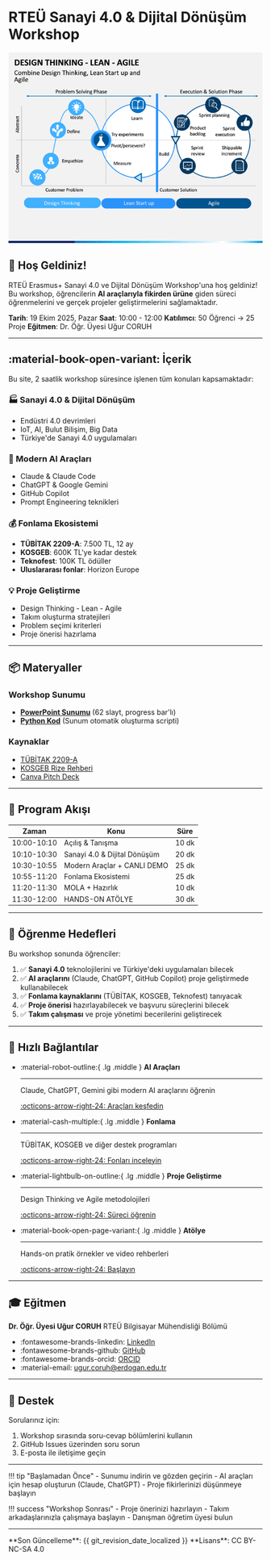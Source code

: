 # RTEÜ Sanayi 4.0 & Dijital Dönüşüm Workshop

![Workshop Banner](design-thinking-lean-agile-slide1.png)

## :rocket: Hoş Geldiniz!

RTEÜ Erasmus+ Sanayi 4.0 ve Dijital Dönüşüm Workshop'una hoş geldiniz! Bu workshop, öğrencilerin **AI araçlarıyla fikirden ürüne** giden süreci öğrenmelerini ve gerçek projeler geliştirmelerini sağlamaktadır.

**Tarih**: 19 Ekim 2025, Pazar
**Saat**: 10:00 - 12:00
**Katılımcı**: 50 Öğrenci → 25 Proje
**Eğitmen**: Dr. Öğr. Üyesi Uğur CORUH

---

## :material-book-open-variant: İçerik

Bu site, 2 saatlik workshop süresince işlenen tüm konuları kapsamaktadır:

### :factory: Sanayi 4.0 & Dijital Dönüşüm
- Endüstri 4.0 devrimleri
- IoT, AI, Bulut Bilişim, Big Data
- Türkiye'de Sanayi 4.0 uygulamaları

### :robot: Modern AI Araçları
- Claude & Claude Code
- ChatGPT & Google Gemini
- GitHub Copilot
- Prompt Engineering teknikleri

### :moneybag: Fonlama Ekosistemi
- **TÜBİTAK 2209-A**: 7.500 TL, 12 ay
- **KOSGEB**: 600K TL'ye kadar destek
- **Teknofest**: 100K TL ödüller
- **Uluslararası fonlar**: Horizon Europe

### :bulb: Proje Geliştirme
- Design Thinking - Lean - Agile
- Takım oluşturma stratejileri
- Problem seçimi kriterleri
- Proje önerisi hazırlama

---

## :package: Materyaller

### Workshop Sunumu
- **[PowerPoint Sunumu](RTEU_Workshop_0351.pptx)** (62 slayt, progress bar'lı)
- **[Python Kod](rteu_ultimate_presentation.py)** (Sunum otomatik oluşturma scripti)

### Kaynaklar
- [TÜBİTAK 2209-A](https://tubitak.gov.tr/tr/burslar/lisans/burs-programlari/2209-a)
- [KOSGEB Rize Rehberi](https://coruhtech.github.io/kosgeb-rize/)
- [Canva Pitch Deck](https://www.canva.com/presentations/templates/pitch-deck/)

---

## :calendar: Program Akışı

| Zaman | Konu | Süre |
|-------|------|------|
| 10:00-10:10 | Açılış & Tanışma | 10 dk |
| 10:10-10:30 | Sanayi 4.0 & Dijital Dönüşüm | 20 dk |
| 10:30-10:55 | Modern Araçlar + CANLI DEMO | 25 dk |
| 10:55-11:20 | Fonlama Ekosistemi | 25 dk |
| 11:20-11:30 | MOLA + Hazırlık | 10 dk |
| 11:30-12:00 | HANDS-ON ATÖLYE | 30 dk |

---

## :dart: Öğrenme Hedefleri

Bu workshop sonunda öğrenciler:

1. ✅ **Sanayi 4.0** teknolojilerini ve Türkiye'deki uygulamaları bilecek
2. ✅ **AI araçlarını** (Claude, ChatGPT, GitHub Copilot) proje geliştirmede kullanabilecek
3. ✅ **Fonlama kaynaklarını** (TÜBİTAK, KOSGEB, Teknofest) tanıyacak
4. ✅ **Proje önerisi** hazırlayabilecek ve başvuru süreçlerini bilecek
5. ✅ **Takım çalışması** ve proje yönetimi becerilerini geliştirecek

---

## :link: Hızlı Bağlantılar

<div class="grid cards" markdown>

-   :material-robot-outline:{ .lg .middle } __AI Araçları__

    ---

    Claude, ChatGPT, Gemini gibi modern AI araçlarını öğrenin

    [:octicons-arrow-right-24: Araçları keşfedin](ai-tools/why-ai.md)

-   :material-cash-multiple:{ .lg .middle } __Fonlama__

    ---

    TÜBİTAK, KOSGEB ve diğer destek programları

    [:octicons-arrow-right-24: Fonları inceleyin](funding/overview.md)

-   :material-lightbulb-on-outline:{ .lg .middle } __Proje Geliştirme__

    ---

    Design Thinking ve Agile metodolojileri

    [:octicons-arrow-right-24: Süreci öğrenin](project/design-thinking.md)

-   :material-book-open-page-variant:{ .lg .middle } __Atölye__

    ---

    Hands-on pratik örnekler ve video rehberleri

    [:octicons-arrow-right-24: Başlayın](workshop/overview.md)

</div>

---

## :mortar_board: Eğitmen

**Dr. Öğr. Üyesi Uğur CORUH**
RTEÜ Bilgisayar Mühendisliği Bölümü

- :fontawesome-brands-linkedin: [LinkedIn](https://www.linkedin.com/in/ugurcoruh)
- :fontawesome-brands-github: [GitHub](https://github.com/ucoruh)
- :fontawesome-brands-orcid: [ORCID](https://orcid.org/0000-0003-4193-8401)
- :material-email: [ugur.coruh@erdogan.edu.tr](mailto:ugur.coruh@erdogan.edu.tr)

---

## :raising_hand: Destek

Sorularınız için:

1. Workshop sırasında soru-cevap bölümlerini kullanın
2. GitHub Issues üzerinden soru sorun
3. E-posta ile iletişime geçin

---

!!! tip "Başlamadan Önce"
    - Sunumu indirin ve gözden geçirin
    - AI araçları için hesap oluşturun (Claude, ChatGPT)
    - Proje fikirlerinizi düşünmeye başlayın

!!! success "Workshop Sonrası"
    - Proje önerinizi hazırlayın
    - Takım arkadaşlarınızla çalışmaya başlayın
    - Danışman öğretim üyesi bulun

---

<div class="grid" markdown>
**Son Güncelleme**: {{ git_revision_date_localized }}
**Lisans**: CC BY-NC-SA 4.0
</div>
